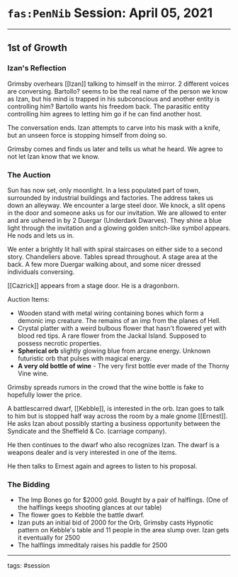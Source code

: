 # `fas:PenNib` Session: April 05, 2021
---

## 1st of Growth

### Izan's Reflection

Grimsby overhears [[Izan]] talking to himself in the mirror. 2 different voices are conversing. Bartollo? seems to be the real name of the person we know as Izan, but his mind is trapped in his subconscious and another entity is controlling him? Bartollo wants his freedom back. The parasitic entity controlling him agrees to letting him go if he can find another host.

The conversation ends. Izan attempts to carve into his mask with a knife, but an unseen force is stopping himself from doing so.

Grimsby comes and finds us later and tells us what he heard.
We agree to not let Izan know that we know.

### The Auction

Sun has now set, only moonlight. In a less populated part of town, surrounded by industrial buildings and factories. The address takes us down an alleyway. We encounter a large steel door. We knock, a slit opens in the door and someone asks us for our invitation. We are allowed to enter and are ushered in by 2 Duergar (Underdark Dwarves). They shine a blue light through the invitation and a glowing golden snitch-like symbol appears. He nods and lets us in.

We enter a brightly lit hall with spiral staircases on either side to a second story. Chandeliers above. Tables spread throughout. A stage area at the back. A few more Duergar walking about, and some nicer dressed individuals conversing.

[[Cazrick]] appears from a stage door. He is a dragonborn. 

Auction Items:
- Wooden stand with metal wiring containing bones which form a demonic imp creature. The remains of an imp from the planes of Hell.
- Crystal platter with a weird bulbous flower that hasn't flowered yet with blood red tips. A rare flower from the Jackal Island. Supposed to possess necrotic properties.
- **Spherical orb** slightly glowing blue from arcane energy. Unknown futuristic orb that pulses with magical energy.
- **A very old bottle of wine** - The very first bottle ever made of the Thorny Vine wine.

Grimsby spreads rumors in the crowd that the wine bottle is fake to hopefully lower the price. 

A battlescarred dwarf, [[Kebble]], is interested in the orb. Izan goes to talk to him but is stopped half way across the room by a male gnome [[Ernest]]. He asks Izan about possibly starting a business opportunity between the Syndicate and the Sheffield & Co. (carriage company).

He then continues to the dwarf who also recognizes Izan. The dwarf is a weapons dealer and is very interested in one of the items.

He then talks to Ernest again and agrees to listen to his proposal.

### The Bidding
- The Imp Bones go for $2000 gold. Bought by a pair of halflings. (One of the halflings keeps shooting glances at our table)
- The flower goes to Kebble the battle dwarf.
- Izan puts an initial bid of $2000$ for the Orb, Grimsby casts Hypnotic pattern on Kebble's table and 11 people in the area slump over. Izan gets it eventually for $2500$
- The halflings immeditaly raises his paddle for $2500$ 

---

tags: #session